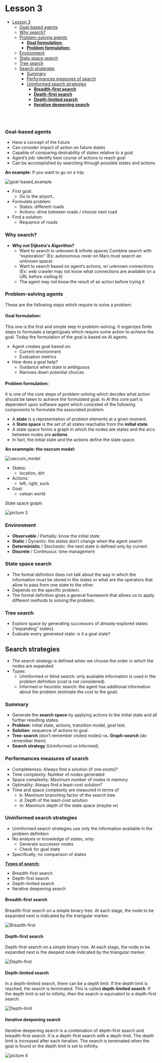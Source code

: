 # Lesson 3

- [Lesson 3](#lesson-3)
    - [Goal-based agents](#goal-based-agents)
    - [Why search?](#why-search)
    - [Problem-solving agents](#problem-solving-agents)
      - [**Goal formulation:**](#goal-formulation)
      - [**Problem formulation:**](#problem-formulation)
    - [Environment](#environment)
    - [State space search](#state-space-search)
    - [Tree search](#tree-search)
  - [Search strategies](#search-strategies)
    - [Summary](#summary)
    - [Performances measures of search](#performances-measures-of-search)
    - [Uninformed search strategies](#uninformed-search-strategies)
      - [**Breadth-first search**](#breadth-first-search)
      - [**Depth-first search**](#depth-first-search)
      - [**Depth-limited search**](#depth-limited-search)
      - [**Iterative deepening search**](#iterative-deepening-search)

<br>
<br>

### Goal-based agents

- Have a concept of the future
- Can consider impact of action on future states
- Capable of comparing desirability of states relative to a goal
- Agent’s job: identify best course of actions to reach goal
- Can be accomplished by searching through possible states and actions

**An example:**
If you want to go on a trip:
<br>

![goal-based_example](img/goal-based_example.png)  

- First goal:
  - Go to the airport..
- Formulate problem:
  - States: different roads
  - Actions: drive between roads / choose next road
- Find a solution:
  - Requence of roads

### Why search?

- **Why not Dijkstra's Algorithm?**
  - Want to search in unknown & infinite spaces Combine search with “exploration” (Ex: autonomous rover on Mars must search an unknown space)
  - Want to search based on agent’s actions, w/ unknown connections
(Ex: web crawler may not know what connections are available on a URL before visiting it)
  - The agent may not know the result of an action before trying it

### Problem-solving agents

These are the following steps which require to solve a problem:

#### **Goal formulation:**

This one is the first and simple step in problem-solving. It organizes finite steps to formulate a target/goals which require some action to achieve the goal. Today the formulation of the goal is based on AI agents.

- Agent creates goal based on:
  - Current environment
  - Evaluation metrics
- How does a goal help?
  - Guidance when state is ambiguous
  - Narrows down potential choices

#### **Problem formulation:**

It is one of the core steps of problem-solving which decides what action should be taken to achieve the formulated goal. In AI this core part is dependent upon software agent which consisted of the following components to formulate the associated problem.

- A **state** is a representation of problem elements at a given moment.
- A **State space** is the set of all states reachable from the **initial state**.
- A state space forms a graph in which the nodes are states and the arcs between nodes are **actions**.
- In fact, the initial state and the actions define the state space.

**An exammple: the vaccum model:**
<br>

![vaccum_model](img/vaccum-model.png)  

- States:
  - location, dirt
- Actions:
  - left, right, suck
- Goal:
  - celean world

State space graph:
<br>

![picture 3](img/state-grapth.png)  

### Environment

- **Observable** / Partially: know the initial state
- **Static** / Dynamic: the states don’t change when the agent search
- **Deterministic** / Stochastic: the next state is defined only by current
- **Discrete** / Continuous: time management

### State space search

- The formal definition does not talk about the way in which the information must be stored in the states or what are the operators that allow to pass from one state to the other.
- Depends on the specific problem.
- The formal definition gives a general framework that allows us to apply different methods to solving the problem.

### Tree search

- Explore space by generating successors of already-explored states (“expanding” states).
- Evaluate every generated state: is it a goal state?

## Search strategies

- The search strategy is defined when we choose the order in which the nodes are expanded
- Types:
  - Uninformed or blind search: only available information is used in the problem definition (cost is not considered).
  - Informed or heuristic search: the agent has additional information about the problem (estimate the cost to the goal).

### Summary

- Generate the **search space** by applying actions to the initial state and all further resulting states.
- **Problem**: initial state, actions, transition model, goal test.
- **Solution**: sequence of actions to goal.
- **Tree-search** (don’t remember visited nodes) vs. **Graph-search** (do remember them).
- **Search strategy** (Uninformed vs Informed).

### Performances measures of search

- Completeness: Always find a solution (if one exists)?
- Time complexity: Number of nodes generated
- Space complexity: Maximum number of nodes in memory
- Optimality: Always find a least-cost solution?
- Time and space complexity are measured in terms of
  - b: Maximum branching factor of the search tree
  - d: Depth of the least-cost solution
  - m: Maximum depth of the state space (maybe $\infty$)

### Uninformed search strategies

- Uninformed search strategies use only the information available in the problem definition
- No analysis or knowledge of states, only:
  - Generate successor nodes
  - Check for goal state
- Specifically, no comparison of states

<u>**Types of search:**</u>

- Breadth-first search
- Depth-first search
- Depth-limited search
- Iterative deepening search

#### **Breadth-first search**

Breadth-first search on a simple binary tree. At each stage, the node to be expanded next is indicated by the triangular marker.
<br>

![Breadth-first](img/Breadth-first.png)

#### **Depth-first search**

Depth-first search on a simple binary tree. At each stage, the node to be expanded next is the deepest node indicated by the triangular marker.
<br>

![Depth-first](img/Depth-first.png)  

#### **Depth-limited search**

In a depth-limited search, there can be a depth limit. If the depth limit is reached, the search is terminated. This is called **depth-limited search**. If the depth limit is set to infinity, then the search is equivalent to a depth-first search.
<br>

![Depth-limit](img/Depth-limit.png)  

#### **Iterative deepening search**

Iterative deepening search is a combination of depth-first search and breadth-first search. It is a depth-first search with a depth limit. The depth limit is increased after each iteration. The search is terminated when the goal is found or the depth limit is set to infinity.
<br>

![picture 4](img/Iterative-deepening.png)  

